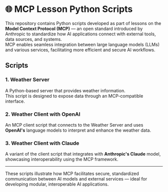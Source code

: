# 🌐 MCP Lesson Python Scripts

This repository contains Python scripts developed as part of lessons on the **Model Context Protocol (MCP)** — an open standard introduced by Anthropic to standardize how AI applications connect with external tools, data sources, and systems.  
MCP enables seamless integration between large language models (LLMs) and various services, facilitating more efficient and secure AI workflows.

## Scripts

### 1. Weather Server
A Python-based server that provides weather information.  
This script is designed to expose data through an MCP-compatible interface.

### 2. Weather Client with OpenAI
An MCP client script that connects to the Weather Server and uses **OpenAI's** language models to interpret and enhance the weather data.

### 3. Weather Client with Claude
A variant of the client script that integrates with **Anthropic's Claude** model, showcasing interoperability using the MCP framework.

---

These scripts illustrate how MCP facilitates secure, standardized communication between AI models and external services — ideal for developing modular, interoperable AI applications.
